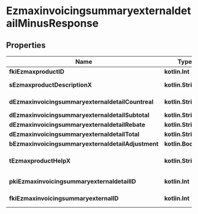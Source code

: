 
# EzmaxinvoicingsummaryexternaldetailMinusResponse

## Properties
Name | Type | Description | Notes
------------ | ------------- | ------------- | -------------
**fkiEzmaxproductID** | **kotlin.Int** | The unique ID of the Ezmaxproduct | 
**sEzmaxproductDescriptionX** | **kotlin.String** | The description of the Ezmaxproduct in the language of the requester | 
**dEzmaxinvoicingsummaryexternaldetailCountreal** | **kotlin.String** | The count item invoiced for the product | 
**dEzmaxinvoicingsummaryexternaldetailSubtotal** | **kotlin.String** | The subtotal invoiced for the product | 
**dEzmaxinvoicingsummaryexternaldetailRebate** | **kotlin.String** | The rebate for the product | 
**dEzmaxinvoicingsummaryexternaldetailTotal** | **kotlin.String** | The total invoiced for the product | 
**bEzmaxinvoicingsummaryexternaldetailAdjustment** | **kotlin.Boolean** | Whether it&#39;s an adjustment | 
**tEzmaxproductHelpX** | **kotlin.String** | The help message of the Ezmaxproduct in the language of the requester | 
**pkiEzmaxinvoicingsummaryexternaldetailID** | **kotlin.Int** | The unique ID of the Ezmaxinvoicingsummaryexternaldetail |  [optional]
**fkiEzmaxinvoicingsummaryexternalID** | **kotlin.Int** | The unique ID of the Ezmaxinvoicingsummaryexternal |  [optional]



